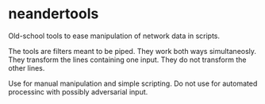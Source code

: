 # neandertools
Old-school tools to ease manipulation of network data in scripts.

The tools are filters meant to be piped. They work both ways simultaneosly. They transform the lines containing one input. They do not transform the other lines.

Use for manual manipulation and simple scripting. Do not use for automated processinc with possibly adversarial input.
